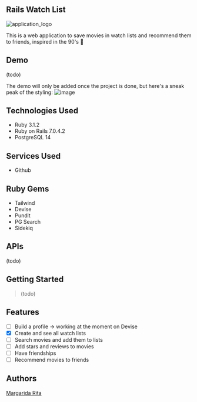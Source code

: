 ## Rails Watch List
![application_logo](https://github.com/margaridarita/rails-watch-list/assets/110779743/3d1d07e7-5d43-4745-85cd-f4f3995c7b5a)

This is a web application to save movies in watch lists and recommend them to friends, inspired in the 90's 📼

## Demo
(todo)

The demo will only be added once the project is done, but here's a sneak peak of the styling:
![image](https://github.com/margaridarita/rails-watch-list/assets/110779743/60ffd352-fa97-49e6-90c9-ac92b2e2f533)

## Technologies Used
* Ruby 3.1.2
* Ruby on Rails 7.0.4.2
* PostgreSQL 14

## Services Used
* Github

## Ruby Gems
* Tailwind
* Devise
* Pundit
* PG Search
* Sidekiq

## APIs
(todo)

## Getting Started
> (todo)

## Features
- [ ] Build a profile -> working at the moment on Devise
- [x] Create and see all watch lists
- [ ] Search movies and add them to lists
- [ ] Add stars and reviews to movies
- [ ] Have friendships
- [ ] Recommend movies to friends

## Authors
[Margarida Rita](https://github.com/margaridarita)
